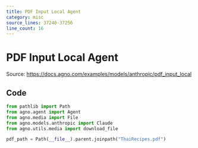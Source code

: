 ```yaml
---
title: PDF Input Local Agent
category: misc
source_lines: 37240-37256
line_count: 16
---
```


# PDF Input Local Agent
Source: https://docs.agno.com/examples/models/anthropic/pdf_input_local



## Code

```python cookbook/models/anthropic/pdf_input_local.py
from pathlib import Path
from agno.agent import Agent
from agno.media import File
from agno.models.anthropic import Claude
from agno.utils.media import download_file

pdf_path = Path(__file__).parent.joinpath("ThaiRecipes.pdf")

